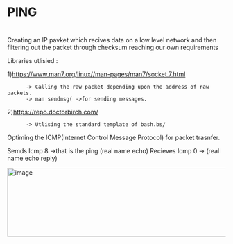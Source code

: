 
<h1>PING<H1></H1>
          Creating an IP pavket which recives data on a low level network and then filtering out the packet through checksum reaching our own requirements

Libraries utlisied :

1)https://www.man7.org/linux//man-pages/man7/socket.7.html 

          -> Calling the raw packet depending upon the address of raw packets.
          -> man sendmsg( ->for sending messages.
     
2)https://repo.doctorbirch.com/

          -> Utlising the standard template of bash.bs/
     

Optiming the ICMP(Internet Control Message Protocol) for packet trasnfer.

Semds Icmp 8 ->that is the ping (real name echo)
Recieves Icmp 0 -> (real name echo reply)


<img width="991" height="159" alt="image" src="https://github.com/user-attachments/assets/c73554f1-4c7b-4e75-96db-67aa576c1750" />
